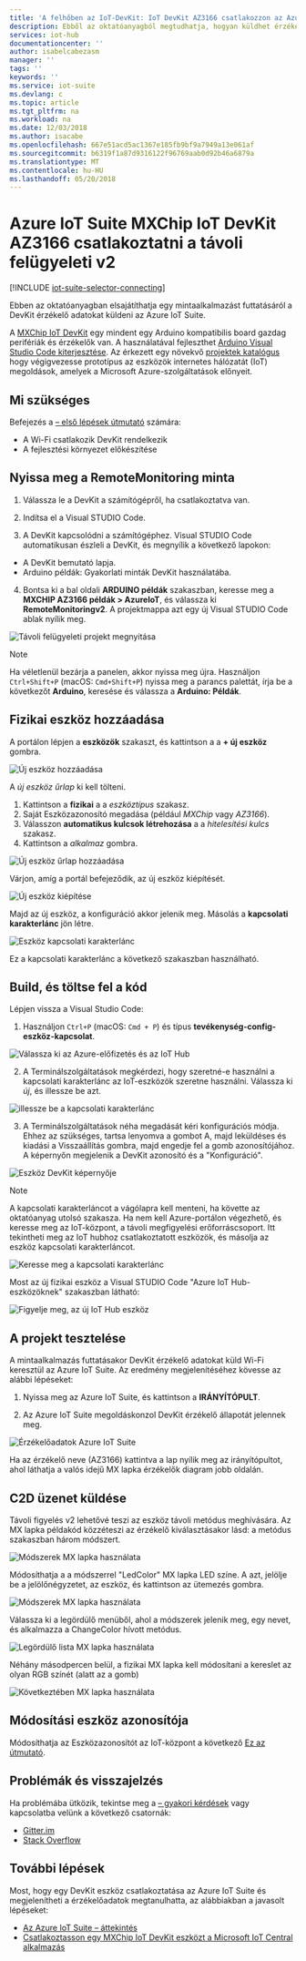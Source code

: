 ```yaml
---
title: 'A felhőben az IoT-DevKit: IoT DevKit AZ3166 csatlakozzon az Azure IoT Suite távoli megfigyelési v2 |} Microsoft Docs'
description: Ebből az oktatóanyagból megtudhatja, hogyan küldhet érzékelők állapotának IoT DevKit AZ3166 a távoli megfigyelési v2 Azure IoT Suite a figyelési és a képi megjelenítés.
services: iot-hub
documentationcenter: ''
author: isabelcabezasm
manager: ''
tags: ''
keywords: ''
ms.service: iot-suite
ms.devlang: c
ms.topic: article
ms.tgt_pltfrm: na
ms.workload: na
ms.date: 12/03/2018
ms.author: isacabe
ms.openlocfilehash: 667e51acd5ac1367e185fb9bf9a7949a13e061af
ms.sourcegitcommit: b6319f1a87d9316122f96769aab0d92b46a6879a
ms.translationtype: MT
ms.contentlocale: hu-HU
ms.lasthandoff: 05/20/2018
---
```

# <a name="connect-mxchip-iot-devkit-az3166-to-azure-iot-suite-for-remote-monitoring-v2"></a>Azure IoT Suite MXChip IoT DevKit AZ3166 csatlakoztatni a távoli felügyeleti v2


[!INCLUDE [iot-suite-selector-connecting](../../includes/iot-suite-selector-connecting.md)]

Ebben az oktatóanyagban elsajátíthatja egy mintaalkalmazást futtatásáról a DevKit érzékelő adatokat küldeni az Azure IoT Suite.

A [MXChip IoT DevKit](https://aka.ms/iot-devkit) egy mindent egy Arduino kompatibilis board gazdag perifériák és érzékelők van. A használatával fejleszthet [Arduino Visual Studio Code kiterjesztése](https://aka.ms/arduino). Az érkezett egy növekvő [projektek katalógus](https://microsoft.github.io/azure-iot-developer-kit/docs/projects/) hogy végigvezesse prototípus az eszközök internetes hálózatát (IoT) megoldások, amelyek a Microsoft Azure-szolgáltatások előnyeit.

## <a name="what-you-need"></a>Mi szükséges

Befejezés a [– első lépések útmutató](https://docs.microsoft.com/azure/iot-hub/iot-hub-arduino-iot-devkit-az3166-get-started) számára:

* A Wi-Fi csatlakozik DevKit rendelkezik
* A fejlesztési környezet előkészítése


## <a name="open-the-remotemonitoring-sample"></a>Nyissa meg a RemoteMonitoring minta

1. Válassza le a DevKit a számítógépről, ha csatlakoztatva van.

2. Indítsa el a Visual STUDIO Code.

3. A DevKit kapcsolódni a számítógéphez. Visual STUDIO Code automatikusan észleli a DevKit, és megnyílik a következő lapokon:
  * A DevKit bemutató lapja.
  * Arduino példák: Gyakorlati minták DevKit használatába.

4. Bontsa ki a bal oldali **ARDUINO példák** szakaszban, keresse meg a **MXCHIP AZ3166 példák > AzureIoT**, és válassza ki **RemoteMonitoringv2**. A projektmappa azt egy új Visual STUDIO Code ablak nyílik meg.

  ![Távoli felügyeleti projekt megnyitása](./media/iot-accelerators-arduino-iot-devkit-az3166-devkit-remote-monitoringV2/azure-iot-suite-arduino-examples.png)


  > [!NOTE]
  > Ha véletlenül bezárja a panelen, akkor nyissa meg újra. Használjon `Ctrl+Shift+P` (macOS: `Cmd+Shift+P`) nyissa meg a parancs palettát, írja be a következőt **Arduino**, keresése és válassza a **Arduino: Példák**.

## <a name="add-a-new-physical-device"></a>Fizikai eszköz hozzáadása

A portálon lépjen a **eszközök** szakaszt, és kattintson a a **+ új eszköz** gombra. 

![Új eszköz hozzáadása](./media/iot-accelerators-arduino-iot-devkit-az3166-devkit-remote-monitoringV2/azure-iot-suite-add-device.png)

A *új eszköz űrlap* ki kell tölteni.
1. Kattintson a **fizikai** a a *eszköztípus* szakasz.
2. Saját Eszközazonosító megadása (például *MXChip* vagy *AZ3166*).
3. Válasszon **automatikus kulcsok létrehozása** a a *hitelesítési kulcs* szakasz.
4. Kattintson a *alkalmaz* gombra.

![Új eszköz űrlap hozzáadása](./media/iot-accelerators-arduino-iot-devkit-az3166-devkit-remote-monitoringV2/azure-iot-suite-add-new-device-form.png)

Várjon, amíg a portál befejeződik, az új eszköz kiépítését.

![Új eszköz kiépítése ](./media/iot-accelerators-arduino-iot-devkit-az3166-devkit-remote-monitoringV2/azure-iot-suite-add-device-provisioning.png)


Majd az új eszköz, a konfiguráció akkor jelenik meg.
Másolás a **kapcsolati karakterlánc** jön létre.

![Eszköz kapcsolati karakterlánc](./media/iot-accelerators-arduino-iot-devkit-az3166-devkit-remote-monitoringV2/azure-iot-suite-new-device-connstring.png)


Ez a kapcsolati karakterlánc a következő szakaszban használható.





## <a name="build-and-upload-the-device-code"></a>Build, és töltse fel a kód

Lépjen vissza a Visual Studio Code: 

1. Használjon `Ctrl+P` (macOS: `Cmd + P`) és típus **tevékenység-config-eszköz-kapcsolat**.

  ![Válassza ki az Azure-előfizetés és az IoT Hub](./media/iot-accelerators-arduino-iot-devkit-az3166-devkit-remote-monitoringV2/iot-suite-task-config-device-conexion.png)

2. A Terminálszolgáltatások megkérdezi, hogy szeretné-e használni a kapcsolati karakterlánc az IoT-eszközök szeretne használni. Válassza ki *új*, és illessze be azt.

  ![illessze be a kapcsolati karakterlánc](./media/iot-accelerators-arduino-iot-devkit-az3166-devkit-remote-monitoringV2/iot-suite-task-config-device-conexion-choose-iot-hub-press-button-A.png)

3. A Terminálszolgáltatások néha megadását kéri konfigurációs módja. Ehhez az szükséges, tartsa lenyomva a gombot A, majd leküldéses és kiadási a Visszaállítás gombra, majd engedje fel a gomb azonosítójához. A képernyőn megjelenik a DevKit azonosító és a "Konfiguráció".

  ![Eszköz DevKit képernyője](./media/iot-accelerators-arduino-iot-devkit-az3166-devkit-remote-monitoringV2/azure-iot-suite-devkit-screen.png)

  > [!NOTE]
  > A kapcsolati karakterláncot a vágólapra kell menteni, ha követte az oktatóanyag utolsó szakasza. Ha nem kell Azure-portálon végezhető, és keresse meg az IoT-központ, a távoli megfigyelési erőforráscsoport. Itt tekintheti meg az IoT hubhoz csatlakoztatott eszközök, és másolja az eszköz kapcsolati karakterláncot.

  ![Keresse meg a kapcsolati karakterlánc](./media/iot-accelerators-arduino-iot-devkit-az3166-devkit-remote-monitoringV2/azure-iot-suite-connection-string-of-a-device.png)


Most az új fizikai eszköz a Visual STUDIO Code "Azure IoT Hub-eszközöknek" szakaszban látható:

![Figyelje meg, az új IoT Hub eszköz](./media/iot-accelerators-arduino-iot-devkit-az3166-devkit-remote-monitoringV2/iot-suite-new-iot-hub-device.png)

## <a name="test-the-project"></a>A projekt tesztelése

A mintaalkalmazás futtatásakor DevKit érzékelő adatokat küld Wi-Fi keresztül az Azure IoT Suite. Az eredmény megjelenítéséhez kövesse az alábbi lépéseket:

1. Nyissa meg az Azure IoT Suite, és kattintson a **IRÁNYÍTÓPULT**.

2. Az Azure IoT Suite megoldáskonzol DevKit érzékelő állapotát jelennek meg. 

![Érzékelőadatok Azure IoT Suite](./media/iot-accelerators-arduino-iot-devkit-az3166-devkit-remote-monitoringV2/azure-iot-suite-dashboard.png)

Ha az érzékelő neve (AZ3166) kattintva a lap nyílik meg az irányítópultot, ahol láthatja a valós idejű MX lapka érzékelők diagram jobb oldalán.


## <a name="send-a-c2d-message"></a>C2D üzenet küldése
Távoli figyelés v2 lehetővé teszi az eszköz távoli metódus meghívására.
Az MX lapka példakód közzéteszi az érzékelő kiválasztásakor lásd: a metódus szakaszban három módszert.

![Módszerek MX lapka használata](./media/iot-accelerators-arduino-iot-devkit-az3166-devkit-remote-monitoringV2/azure-iot-suite-methods.png)

Módosíthatja a a módszerrel "LedColor" MX lapka LED színe. A azt, jelölje be a jelölőnégyzetet, az eszköz, és kattintson az ütemezés gombra. 

![Módszerek MX lapka használata](./media/iot-accelerators-arduino-iot-devkit-az3166-devkit-remote-monitoringV2/azure-iot-suite-schedule.png)

Válassza ki a legördülő menüből, ahol a módszerek jelenik meg, egy nevet, és alkalmazza a ChangeColor hívott metódus.

![Legördülő lista MX lapka használata](./media/iot-accelerators-arduino-iot-devkit-az3166-devkit-remote-monitoringV2/iot-suite-change-color.png)

Néhány másodpercen belül, a fizikai MX lapka kell módosítani a kereslet az olyan RGB színét (alatt az a gomb)

![Következtében MX lapka használata](./media/iot-accelerators-arduino-iot-devkit-az3166-devkit-remote-monitoringV2/azure-iot-suite-devkit-led.png)


## <a name="change-device-id"></a>Módosítási eszköz azonosítója

Módosíthatja az Eszközazonosítót az IoT-központ a következő [Ez az útmutató](https://microsoft.github.io/azure-iot-developer-kit/docs/customize-device-id/).


## <a name="problems-and-feedback"></a>Problémák és visszajelzés

Ha problémába ütközik, tekintse meg a [– gyakori kérdések](https://microsoft.github.io/azure-iot-developer-kit/docs/faq/) vagy kapcsolatba velünk a következő csatornák:

* [Gitter.im](http://gitter.im/Microsoft/azure-iot-developer-kit)
* [Stack Overflow](https://stackoverflow.com/questions/tagged/iot-devkit)

## <a name="next-steps"></a>További lépések

Most, hogy egy DevKit eszköz csatlakoztatása az Azure IoT Suite és megjelenítheti a érzékelőadatok megtanulhatta, az alábbiakban a javasolt lépéseket:

* [Az Azure IoT Suite – áttekintés](https://docs.microsoft.com/azure/iot-suite/)
* [Csatlakoztasson egy MXChip IoT DevKit eszközt a Microsoft IoT Central alkalmazás](https://docs.microsoft.com/en-us/microsoft-iot-central/howto-connect-devkit)
